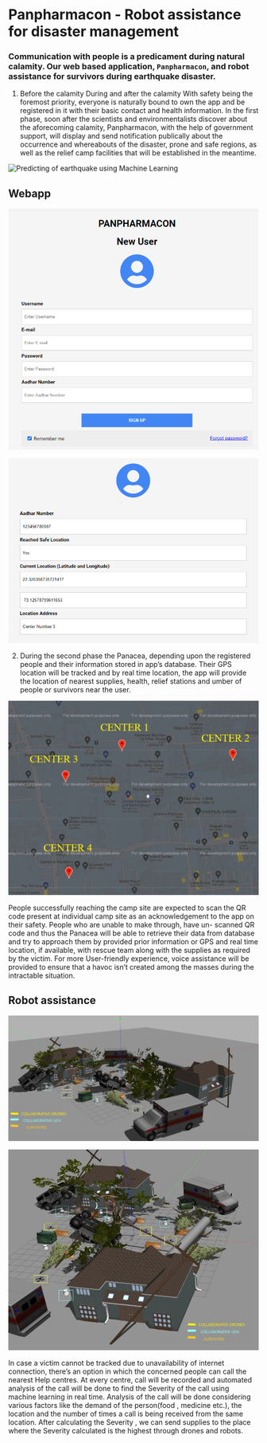 # Panpharmacon - Robot assistance for disaster management 

### Communication with people is a predicament during natural calamity. Our web based application, `Panpharmacon`, and robot assistance for survivors during earthquake disaster.

1. Before the calamity During and after the calamity With safety being the foremost priority, everyone is naturally bound to own the app and be registered in it with their basic contact and health information. In the first phase, soon after the scientists and environmentalists discover about the aforecoming calamity, Panpharmacon, with the help of government support, will display and send notification publically about the occurrence and whereabouts of the disaster, prone and safe regions, as well as the relief camp facilities that will be established in the meantime. 

![Predicting of earthquake using Machine Learning](https://github.com/aditya-167/Realtime-Earthquake-forecasting)

## Webapp
![](img/Signup.png)

![](img/Su2.png)

2. During the second phase the Panacea, depending upon the registered people and their information stored in app’s database. Their GPS location will be tracked and by real time location, the app will provide the location of nearest supplies, health, relief stations and umber of people or survivors near the user. 

![](img/Map.jpeg)

People successfully reaching the camp site are expected to scan the QR code present at individual camp site as an acknowledgement to the app on their safety. People who are unable to make through, have un- scanned QR code and thus the Panacea will be able to retrieve their data from database and try to approach them by provided prior information or GPS and real time location, if available, with rescue team along with the supplies as required by the victim. For more User-friendly experience, voice assistance will be provided to ensure that a havoc isn’t created among the masses during the intractable situation.

## Robot assistance

![](img/S1.jpeg)

![](img/S2.jpeg)

In case a victim cannot be tracked due to unavailability of internet connection, there’s an option in which the concerned people can call the nearest Help centres. At every centre, call will be recorded and automated analysis of the call will be done to find the Severity of the call using machine learning in real time. Analysis of the call will be done considering various factors like the demand of the person(food , medicine etc.), the location and the number of times a call is being received from the same location. After calculating the Severity , we can send supplies to the place where the Severity calculated is the highest through drones and robots.
